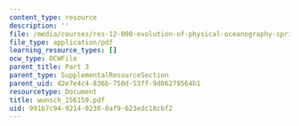 ```yaml
---
content_type: resource
description: ''
file: /media/courses/res-12-000-evolution-of-physical-oceanography-spring-2007/991b7c94921402300af9623edc18cbf2_wunsch_156159.pdf
file_type: application/pdf
learning_resource_types: []
ocw_type: OCWFile
parent_title: Part 3
parent_type: SupplementalResourceSection
parent_uid: d2e7e4c4-836b-750d-53ff-9d86279564b1
resourcetype: Document
title: wunsch_156159.pdf
uid: 991b7c94-9214-0230-0af9-623edc18cbf2
---
```

